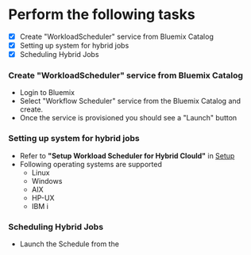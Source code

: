 
# Perform the following tasks
- [x] Create "WorkloadScheduler" service from Bluemix Catalog
- [x] Setting up system for hybrid jobs
- [x] Scheduling Hybrid Jobs

### Create "WorkloadScheduler" service from Bluemix Catalog
- Login to Bluemix
- Select "Workflow Scheduler" service from the Bluemix Catalog and create.
- Once the service is provisioned you should see a "Launch" button

### Setting up system for hybrid jobs
- Refer to **"Setup Workload Scheduler for Hybrid Clould"** in [Setup](https://github.com/arunwagle/DemoRepo/blob/master/clients/Mizuho/Reporting/setupdoc.md)
- Following operating systems are supported
  - Linux
  - Windows
  - AIX
  - HP-UX
  - IBM i
### Scheduling Hybrid Jobs
- Launch the Schedule from the 
